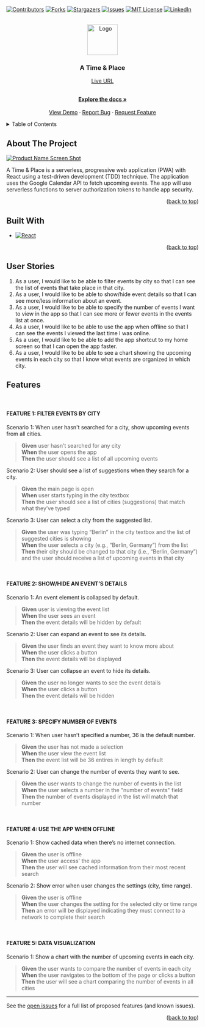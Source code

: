 <!-- Improved compatibility of back to top link: See: https://github.com/othneildrew/Best-README-Template/pull/73 -->

<a name="readme-top"></a>

<!--
*** Thanks for checking out the Best-README-Template. If you have a suggestion
*** that would make this better, please fork the repo and create a pull request
*** or simply open an issue with the tag "enhancement".
*** Don't forget to give the project a star!
*** Thanks again! Now go create something AMAZING! :D
-->

<!-- PROJECT SHIELDS -->
<!--
*** I'm using markdown "reference style" links for readability.
*** Reference links are enclosed in brackets [ ] instead of parentheses ( ).
*** See the bottom of this document for the declaration of the reference variables
*** for contributors-url, forks-url, etc. This is an optional, concise syntax you may use.
*** https://www.markdownguide.org/basic-syntax/#reference-style-links
-->

[![Contributors][contributors-shield]][contributors-url]
[![Forks][forks-shield]][forks-url]
[![Stargazers][stars-shield]][stars-url]
[![Issues][issues-shield]][issues-url]
[![MIT License][license-shield]][license-url]
[![LinkedIn][linkedin-shield]][linkedin-url]

<!-- PROJECT LOGO -->
<br />
<div align="center">
  <a href="https://github.com/Carbon-42/time-place">
    <img src="images/logo.png" alt="Logo" width="80" height="80">
  </a>

<h3 align="center">A Time & Place</h3>
<a href="https://carbon-42.github.io/time-place" target="_blank">Live URL</a>

  <p align="center">
    <!-- project_description -->
    <br />
    <a href="https://github.com/Carbon-42/time-place"><strong>Explore the docs »</strong></a>
    <br />
    <br />
    <a href="https://github.com/Carbon-42/time-place">View Demo</a>
    ·
    <a href="https://github.com/Carbon-42/time-place/issues">Report Bug</a>
    ·
    <a href="https://github.com/Carbon-42/time-place/issues">Request Feature</a>
  </p>
</div>

<!-- TABLE OF CONTENTS -->
<details>
  <summary>Table of Contents</summary>
  <ol>
    <li>
      <a href="#about-the-project">About The Project</a>
    </li>
    <li><a href="#built-with">Built With</a></li>
    <li><a href="#user-stories">User Stories</a></li>
    <li><a href="#features">Features</a></li>
    <!-- <li> -->
      <!-- <a href="#getting-started">Getting Started</a> -->
      <!-- <ul> -->
        <!-- <li><a href="#prerequisites">Prerequisites</a></li> -->
        <!-- <li><a href="#installation">Installation</a></li> -->
      <!-- </ul> -->
    <!-- </li> -->
    <!-- <li><a href="#usaxge">Usage</a></li> -->
    <!-- <li><a href="#contributing">Contributing</a></li> -->
    <!-- <li><a href="#license">License</a></li> -->
    <!-- <li><a href="#contact">Contact</a></li> -->
    <!-- <li><a href="#acknowledgments">Acknowledgments</a></li> -->
  </ol>
</details>

<!-- ABOUT THE PROJECT -->

## About The Project

[![Product Name Screen Shot][product-screenshot]](https://example.com)

A Time & Place is a serverless, progressive web application (PWA) with React using a
test-driven development (TDD) technique. The application uses the Google
Calendar API to fetch upcoming events. The app will use serverless functions to server authorization tokens to handle app security.

<!-- Here's a blank template to get started: To avoid retyping too much info. Do a search and replace with your text editor for the following: `Carbon-42`, `time-place`, ``, `brad-richardson-6`, `email_client`, `email`, `A Time & Place`, `project_description` -->

<p align="right">(<a href="#readme-top">back to top</a>)</p>

## Built With

- [![React][React.js]][React-url]
  <!-- - [![Bootstrap][Bootstrap.com]][Bootstrap-url] -->
  <!-- - [![JQuery][JQuery.com]][JQuery-url] -->

<p align="right">(<a href="#readme-top">back to top</a>)</p>

<!-- GETTING STARTED -->

<!-- ## Getting Started

This is an example of how you may give instructions on setting up your project locally.
To get a local copy up and running follow these simple example steps.

### Prerequisites

This is an example of how to list things you need to use the software and how to install them.

- npm
  ```sh
  npm install npm@latest -g
  ```

### Installation

1. Get a free API Key at [https://example.com](https://example.com)
2. Clone the repo
   ```sh
   git clone https://github.com/Carbon-42/time-place.git
   ```
3. Install NPM packages
   ```sh
   npm install
   ```
4. Enter your API in `config.js`
   ```js
   const API_KEY = "ENTER YOUR API";
   ```

<p align="right">(<a href="#readme-top">back to top</a>)</p> -->

<!-- USAGE EXAMPLES -->

<!-- ## Usage

Use this space to show useful examples of how a project can be used. Additional screenshots, code examples and demos work well in this space. You may also link to more resources.

_For more examples, please refer to the [Documentation](https://example.com)_

<p align="right">(<a href="#readme-top">back to top</a>)</p> -->

<!-- ## User Stories -->

## User Stories

1. As a user, I would like to be able to filter events by city so that I can see the list of events that
   take place in that city.
   <br>
2. As a user, I would like to be able to show/hide event details so that I can see more/less
   information about an event.
   <br>
3. As a user, I would like to be able to specify the number of events I want to view in the app so
   that I can see more or fewer events in the events list at once.
   <br>
4. As a user, I would like to be able to use the app when offline so that I can see the events I
   viewed the last time I was online.
   <br>
5. As a user, I would like to be able to add the app shortcut to my home screen so that I can
   open the app faster.
   <br>
6. As a user, I would like to be able to see a chart showing the upcoming events in each city so
   that I know what events are organized in which city.

<!-- ## Features -->

## Features

   <br>

#### FEATURE 1: FILTER EVENTS BY CITY

Scenario 1: When user hasn't searched for a city, show upcoming events from all cities.

> **Given** user hasn’t searched for any city  
> **When** the user opens the app  
> **Then** the user should see a list of all upcoming events

Scenario 2: User should see a list of suggestions when they search for a city.

> **Given** the main page is open  
> **When** user starts typing in the city textbox  
> **Then** the user should see a list of cities (suggestions) that match what they’ve typed

Scenario 3: User can select a city from the suggested list.

> **Given** the user was typing “Berlin” in the city textbox and the list of suggested cities is showing  
> **When** the user selects a city (e.g., “Berlin, Germany”) from the list  
> **Then** their city should be changed to that city (i.e., “Berlin, Germany”) and the user should receive a list of upcoming events in that city

<br>

#### FEATURE 2: SHOW/HIDE AN EVENT’S DETAILS

Scenario 1: An event element is collapsed by default.

> **Given** user is viewing the event list  
> **When** the user sees an event  
> **Then** the event details will be hidden by default

Scenario 2: User can expand an event to see its details.

> **Given** the user finds an event they want to know more about  
> **When** the user clicks a button  
> **Then** the event details will be displayed

Scenario 3: User can collapse an event to hide its details.

> **Given** the user no longer wants to see the event details  
> **When** the user clicks a button  
> **Then** the event details will be hidden

<br>

#### FEATURE 3: SPECIFY NUMBER OF EVENTS

Scenario 1: When user hasn’t specified a number, 36 is the default number.

> **Given** the user has not made a selection  
> **When** the user view the event list  
> **Then** the event list will be 36 entires in length by default

Scenario 2: User can change the number of events they want to see.

> **Given** the user wants to change the number of events in the list  
> **When** the user selects a number in the "number of events" field  
> **Then** the number of events displayed in the list will match that number

<br>

#### FEATURE 4: USE THE APP WHEN OFFLINE

Scenario 1: Show cached data when there’s no internet connection.

> **Given** the user is offline  
> **When** the user access' the app  
> **Then** the user will see cached information from their most recent search

Scenario 2: Show error when user changes the settings (city, time range).

> **Given** the user is offline  
> **When** the user changes the setting for the selected city or time range  
> **Then** an error will be displayed indicating they must connect to a network to complete their search

<br>

#### FEATURE 5: DATA VISUALIZATION

Scenario 1: Show a chart with the number of upcoming events in each city.

> **Given** the user wants to compare the number of events in each city  
> **When** the user navigates to the bottom of the page or clicks a button  
> **Then** the user will see a chart comparing the number of events in all cities

---

See the [open issues](https://github.com/Carbon-42/time-place/issues) for a full list of proposed features (and known issues).

<p align="right">(<a href="#readme-top">back to top</a>)</p>

<!-- CONTRIBUTING -->

<!-- ## Contributing

Contributions are what make the open source community such an amazing place to learn, inspire, and create. Any contributions you make are **greatly appreciated**.

If you have a suggestion that would make this better, please fork the repo and create a pull request. You can also simply open an issue with the tag "enhancement".
Don't forget to give the project a star! Thanks again!

1. Fork the Project
2. Create your Feature Branch (`git checkout -b feature/AmazingFeature`)
3. Commit your Changes (`git commit -m 'Add some AmazingFeature'`)
4. Push to the Branch (`git push origin feature/AmazingFeature`)
5. Open a Pull Request -->

<!-- <p align="right">(<a href="#readme-top">back to top</a>)</p> -->

<!-- LICENSE -->

<!-- ## License

Distributed under the MIT License. See `LICENSE.txt` for more information.

<p align="right">(<a href="#readme-top">back to top</a>)</p> -->

<!-- CONTACT -->

<!-- ## Contact -->

<!-- Your Name - [@](https://twitter.com/) - email@email_client.com

Project Link: [https://github.com/Carbon-42/time-place](https://github.com/Carbon-42/time-place)

<p align="right">(<a href="#readme-top">back to top</a>)</p> -->

<!-- ACKNOWLEDGMENTS -->

<!-- ## Acknowledgments

- []()
- []()
- []() -->

<!-- <p align="right">(<a href="#readme-top">back to top</a>)</p> -->

<!-- MARKDOWN LINKS & IMAGES -->
<!-- https://www.markdownguide.org/basic-syntax/#reference-style-links -->

[contributors-shield]: https://img.shields.io/github/contributors/Carbon-42/time-place.svg?style=for-the-badge
[contributors-url]: https://github.com/Carbon-42/time-place/graphs/contributors
[forks-shield]: https://img.shields.io/github/forks/Carbon-42/time-place.svg?style=for-the-badge
[forks-url]: https://github.com/Carbon-42/time-place/network/members
[stars-shield]: https://img.shields.io/github/stars/Carbon-42/time-place.svg?style=for-the-badge
[stars-url]: https://github.com/Carbon-42/time-place/stargazers
[issues-shield]: https://img.shields.io/github/issues/Carbon-42/time-place.svg?style=for-the-badge
[issues-url]: https://github.com/Carbon-42/time-place/issues
[license-shield]: https://img.shields.io/github/license/Carbon-42/time-place.svg?style=for-the-badge
[license-url]: https://github.com/Carbon-42/time-place/blob/master/LICENSE.txt
[linkedin-shield]: https://img.shields.io/badge/-LinkedIn-black.svg?style=for-the-badge&logo=linkedin&colorB=555
[linkedin-url]: https://linkedin.com/in/brad-richardson-6
[product-screenshot]: images/screenshot.png
[Next.js]: https://img.shields.io/badge/next.js-000000?style=for-the-badge&logo=nextdotjs&logoColor=white
[Next-url]: https://nextjs.org/
[React.js]: https://img.shields.io/badge/React-20232A?style=for-the-badge&logo=react&logoColor=61DAFB
[React-url]: https://reactjs.org/
[Vue.js]: https://img.shields.io/badge/Vue.js-35495E?style=for-the-badge&logo=vuedotjs&logoColor=4FC08D
[Vue-url]: https://vuejs.org/
[Angular.io]: https://img.shields.io/badge/Angular-DD0031?style=for-the-badge&logo=angular&logoColor=white
[Angular-url]: https://angular.io/
[Svelte.dev]: https://img.shields.io/badge/Svelte-4A4A55?style=for-the-badge&logo=svelte&logoColor=FF3E00
[Svelte-url]: https://svelte.dev/
[Laravel.com]: https://img.shields.io/badge/Laravel-FF2D20?style=for-the-badge&logo=laravel&logoColor=white
[Laravel-url]: https://laravel.com
[Bootstrap.com]: https://img.shields.io/badge/Bootstrap-563D7C?style=for-the-badge&logo=bootstrap&logoColor=white
[Bootstrap-url]: https://getbootstrap.com
[JQuery.com]: https://img.shields.io/badge/jQuery-0769AD?style=for-the-badge&logo=jquery&logoColor=white
[JQuery-url]: https://jquery.com
